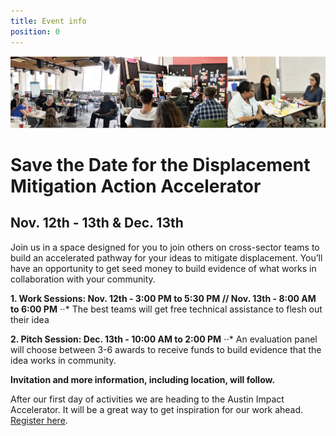 ```yaml
---
title: Event info
position: 0
---
```


![Action accelerator logo](/assets/img/projects/Displacement-Mitigation-Action-Accelerator/BANNERGITHUB.png)

# Save the Date for the Displacement Mitigation Action Accelerator 

## Nov. 12th - 13th & Dec. 13th 


Join us in a space designed for you to join others on cross-sector teams to build an accelerated pathway for your ideas to mitigate displacement. You’ll have an opportunity to get seed money to build evidence of what works in collaboration with your community.

**1. Work Sessions: Nov. 12th - 3:00 PM to 5:30 PM // Nov. 13th - 8:00 AM to 6:00 PM**
⋅⋅* The best teams will get free technical assistance to flesh out their idea

**2. Pitch Session: Dec. 13th - 10:00 AM to 2:00 PM**
⋅⋅* An evaluation panel will choose between 3-6 awards to receive funds to build evidence that the idea works in community.

**Invitation and more information, including location, will follow.** 


After our first day of activities we are heading to the Austin Impact Accelerator. It will be a great way to get inspiration for our work ahead. [Register here](https://go.impacthubaustin.com/accelerator-community-showcase-day).



